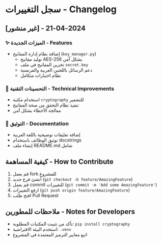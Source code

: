 # سجل التغييرات - Changelog

## [غير منشور] - 2024-04-21

### ✨ الميزات الجديدة - Features
- إضافة نظام إدارة المفاتيح (`key_manager.py`)
  - توليد مفاتيح AES-256 بشكل آمن
  - تخزين المفاتيح في ملف `secret.key`
  - دعم الرسائل باللغتين العربية والفرنسية
  - نظام اختبارات متكامل

### 🔧 التحسينات التقنية - Technical Improvements
- استخدام مكتبة `cryptography` للتشفير
- تنفيذ نظام التحقق من صحة المفاتيح
- معالجة الأخطاء بشكل آمن

### 📝 التوثيق - Documentation
- إضافة تعليقات توضيحية باللغة العربية
- توثيق الوظائف باستخدام docstrings
- إنشاء ملف README.md شامل

## كيفية المساهمة - How to Contribute
1. قم بعمل fork للمشروع
2. أنشئ فرع جديد (`git checkout -b feature/AmazingFeature`)
3. قم بعمل commit للتغييرات (`git commit -m 'Add some AmazingFeature'`)
4. ارفع التغييرات (`git push origin feature/AmazingFeature`)
5. افتح طلب Pull Request

## ملاحظات للمطورين - Notes for Developers
- تأكد من تثبيت المكتبات المطلوبة: `pip install cryptography`
- استخدم البيئة الافتراضية: `.venv`
- اتبع معايير الترميز المعتمدة في المشروع 